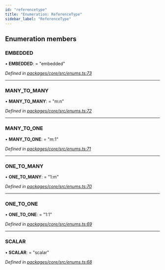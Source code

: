 ```yaml
---
id: "referencetype"
title: "Enumeration: ReferenceType"
sidebar_label: "ReferenceType"
---
```


## Enumeration members

### EMBEDDED

•  **EMBEDDED**:  = "embedded"

*Defined in [packages/core/src/enums.ts:73](https://github.com/mikro-orm/mikro-orm/blob/c7aaca40d/packages/core/src/enums.ts#L73)*

___

### MANY\_TO\_MANY

•  **MANY\_TO\_MANY**:  = "m:n"

*Defined in [packages/core/src/enums.ts:72](https://github.com/mikro-orm/mikro-orm/blob/c7aaca40d/packages/core/src/enums.ts#L72)*

___

### MANY\_TO\_ONE

•  **MANY\_TO\_ONE**:  = "m:1"

*Defined in [packages/core/src/enums.ts:71](https://github.com/mikro-orm/mikro-orm/blob/c7aaca40d/packages/core/src/enums.ts#L71)*

___

### ONE\_TO\_MANY

•  **ONE\_TO\_MANY**:  = "1:m"

*Defined in [packages/core/src/enums.ts:70](https://github.com/mikro-orm/mikro-orm/blob/c7aaca40d/packages/core/src/enums.ts#L70)*

___

### ONE\_TO\_ONE

•  **ONE\_TO\_ONE**:  = "1:1"

*Defined in [packages/core/src/enums.ts:69](https://github.com/mikro-orm/mikro-orm/blob/c7aaca40d/packages/core/src/enums.ts#L69)*

___

### SCALAR

•  **SCALAR**:  = "scalar"

*Defined in [packages/core/src/enums.ts:68](https://github.com/mikro-orm/mikro-orm/blob/c7aaca40d/packages/core/src/enums.ts#L68)*
